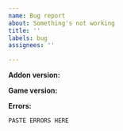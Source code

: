 ```yaml
---
name: Bug report
about: Something's not working
title: ''
labels: bug
assignees: ''

---
```


**Addon version:**


**Game version:**


**Errors:**
```
PASTE ERRORS HERE

